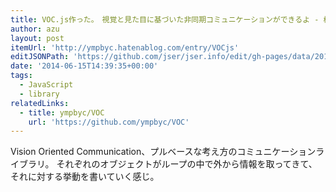 ```yaml
---
title: VOC.js作った。　視覚と見た目に基づいた非同期コミュニケーションができるよ - 標高+1m
author: azu
layout: post
itemUrl: 'http://ympbyc.hatenablog.com/entry/VOCjs'
editJSONPath: 'https://github.com/jser/jser.info/edit/gh-pages/data/2014/06/index.json'
date: '2014-06-15T14:39:35+00:00'
tags:
  - JavaScript
  - library
relatedLinks:
  - title: ympbyc/VOC
    url: 'https://github.com/ympbyc/VOC'
---
```

Vision Oriented Communication、プルベースな考え方のコミュニケーションライブラリ。
それぞれのオブジェクトがループの中で外から情報を取ってきて、それに対する挙動を書いていく感じ。
